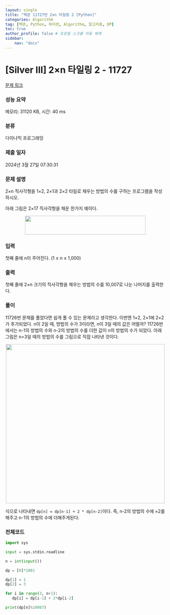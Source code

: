 ```yaml
---
layout: single
title: "백준 11727번 2xn 타일링 2 [Python]"
categories: Algorithm
tag: [백준, Python, 파이썬, Algorithm, 알고리즘, DP]
toc: true
author_profile: false # 프로필 스크롤 자동 해제
sidebar:
    nav: "docs"
---
```

# [Silver III] 2×n 타일링 2 - 11727 

[문제 링크](https://www.acmicpc.net/problem/11727) 

### 성능 요약

메모리: 31120 KB, 시간: 40 ms

### 분류

다이나믹 프로그래밍

### 제출 일자

2024년 3월 27일 07:30:31

### 문제 설명

<p>2×n 직사각형을 1×2, 2×1과 2×2 타일로 채우는 방법의 수를 구하는 프로그램을 작성하시오.</p>

<p>아래 그림은 2×17 직사각형을 채운 한가지 예이다.</p>

<p style="text-align: center;"><img alt="" src="https://www.acmicpc.net/upload/images/t2n2122.gif" style="height:59px; width:380px"></p>

### 입력 

 <p>첫째 줄에 n이 주어진다. (1 ≤ n ≤ 1,000)</p>

### 출력 

 <p>첫째 줄에 2×n 크기의 직사각형을 채우는 방법의 수를 10,007로 나눈 나머지를 출력한다.</p>

### 풀이
 <p>11726번 문제를 풀었다면 쉽게 풀 수 있는 문제라고 생각한다. 이번엔 1×2, 2×1에 2×2가 추가되었다. n이 2일 때, 방법의 수가 3이라면, n이 3일 때의 값은 어떨까? 11726번에서는 n-1의 방법의 수와 n-2의 방법의 수를 더한 값이 n의 방법의 수가 되었다. 아래 그림은 n=3일 때의 방법의 수를 그림으로 직접 나타낸 것이다. </p>

<center><img src="https://github.com/tmdwns29/tmdwns29.github.io/assets/40661651/67e50e9e-4a5d-4bc3-a82a-4565916dca23" width="500" height="500"></center>

<p>식으로 나타내면 <code>dp[n] = dp[n-1] + 2 * dp[n-2]</code>이다. 즉, n-2의 방법의 수에 ×2를 해주고 n-1의 방법의 수에 더해주게된다. </p>

### 전체코드
 ~~~python
import sys

input = sys.stdin.readline

n = int(input())

dp = [0]*1001

dp[1] = 1
dp[2] = 3

for i in range(3, n+1):
    dp[i] = dp[i-1] + 2*dp[i-2]

print(dp[n]%10007)
 ~~~
